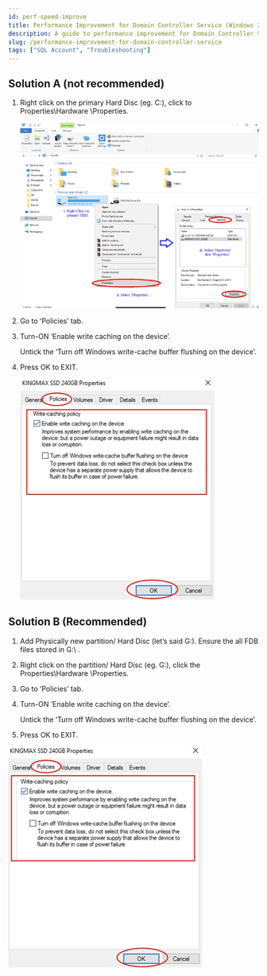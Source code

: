 ```yaml
---
id: perf-speed-improve
title: Performance Improvement for Domain Controller Service (Windows 2012 Server OS)
description: A guide to performance improvement for Domain Controller Service (Windows Server OS) for SQL Account
slug: /performance-improvement-for-domain-controller-service
tags: ["SQL Account", "Troubleshooting"]
---
```


## Solution A (not recommended)

1. Right click on the primary Hard Disc (eg. C:\), click to Properties\Hardware \Properties.

   ![solution-a-properties](../../static/img/troubleshooting/perf-speed-improve/solution-a-properties.png)

2. Go to ‘Policies’ tab.

3. Turn-ON ‘Enable write caching on the device’.

   Untick the ‘Turn off Windows write-cache buffer flushing on the device’.

4. Press OK to EXIT.

   ![solution-a-policies](../../static/img/troubleshooting/perf-speed-improve/solution-a-policies.png)

## Solution B (Recommended)

   1. Add Physically new partition/ Hard Disc (let’s said G:\). Ensure the all FDB files stored in G:\ .

   2. Right click on the partition/ Hard Disc (eg. G:\), click the Properties\Hardware \Properties.

   3. Go to ‘Policies’ tab.

   4. Turn-ON ‘Enable write caching on the device’.

      Untick the ‘Turn off Windows write-cache buffer flushing on the device’.

   5. Press OK to EXIT.

   ![solution-b](../../static/img/troubleshooting/perf-speed-improve/solution-b.png)
